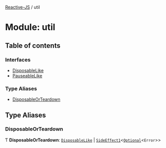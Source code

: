 [Reactive-JS](../README.md) / util

# Module: util

## Table of contents

### Interfaces

- [DisposableLike](../interfaces/util.DisposableLike.md)
- [PauseableLike](../interfaces/util.PauseableLike.md)

### Type Aliases

- [DisposableOrTeardown](util.md#disposableorteardown)

## Type Aliases

### DisposableOrTeardown

Ƭ **DisposableOrTeardown**: [`DisposableLike`](../interfaces/util.DisposableLike.md) \| [`SideEffect1`](functions.md#sideeffect1)<[`Optional`](functions.md#optional)<`Error`\>\>
